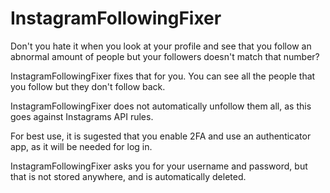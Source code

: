 # InstagramFollowingFixer

Don't you hate it when you look at your profile and see that you follow an abnormal amount of people but your followers doesn't match that number? 

InstagramFollowingFixer fixes that for you. You can see all the people that you follow but they don't follow back. 

InstagramFollowingFixer does not automatically unfollow them all, as this goes against Instagrams API rules. 


For best use, it is sugested that you enable 2FA and use an authenticator app, as it will be needed for log in. 

InstagramFollowingFixer asks you for your username and password, but that is not stored anywhere, and is automatically deleted. 


